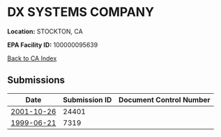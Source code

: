 # DX SYSTEMS COMPANY

**Location:** STOCKTON, CA

**EPA Facility ID:** 100000095639

[Back to CA Index](../../index.md)

## Submissions

| Date | Submission ID | Document Control Number |
|------|--------------|-------------------------|
| [2001-10-26](submissions/24401.md) | 24401 |  |
| [1999-06-21](submissions/7319.md) | 7319 |  |
